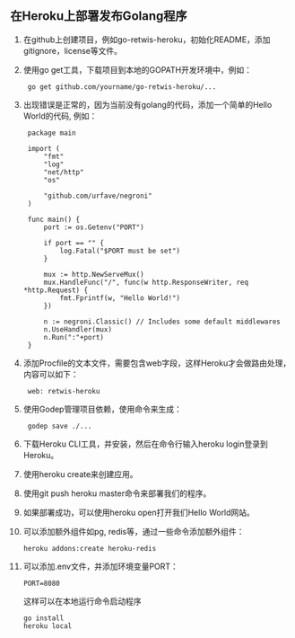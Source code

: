 ## 在Heroku上部署发布Golang程序
1. 在github上创建项目，例如go-retwis-heroku，初始化README，添加gitignore，license等文件。
2. 使用go get工具，下载项目到本地的GOPATH开发环境中，例如：

        go get github.com/yourname/go-retwis-heroku/...

3. 出现错误是正常的，因为当前没有golang的代码，添加一个简单的Hello World的代码, 例如：

        package main

        import (
        	"fmt"
        	"log"
        	"net/http"
        	"os"

        	"github.com/urfave/negroni"
        )

        func main() {
        	port := os.Getenv("PORT")

        	if port == "" {
        		log.Fatal("$PORT must be set")
        	}

        	mux := http.NewServeMux()
        	mux.HandleFunc("/", func(w http.ResponseWriter, req *http.Request) {
        		fmt.Fprintf(w, "Hello World!")
        	})

        	n := negroni.Classic() // Includes some default middlewares
        	n.UseHandler(mux)
        	n.Run(":"+port)
        }

4. 添加Procfile的文本文件，需要包含web字段，这样Heroku才会做路由处理，内容可以如下：

        web: retwis-heroku

5. 使用Godep管理项目依赖，使用命令来生成：

        godep save ./...

6. 下载Heroku CLI工具，并安装，然后在命令行输入heroku login登录到Heroku。
7. 使用heroku create来创建应用。
8. 使用git push heroku master命令来部署我们的程序。
9. 如果部署成功，可以使用heroku open打开我们Hello World网站。
10. 可以添加额外组件如pg, redis等，通过一些命令添加额外组件：

        heroku addons:create heroku-redis

11. 可以添加.env文件，并添加环境变量PORT：

        PORT=8080

    这样可以在本地运行命令启动程序

        go install
        heroku local
